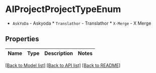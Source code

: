 # AIProjectProjectTypeEnum

* `AskYoDa` - Askyoda * `Translathor` - Translathor * `X-Merge` - X Merge

## Properties

Name | Type | Description | Notes
------------ | ------------- | ------------- | -------------

[[Back to Model list]](../README.md#documentation-for-models) [[Back to API list]](../README.md#documentation-for-api-endpoints) [[Back to README]](../README.md)


